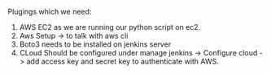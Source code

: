 Plugings which we need:

1. AWS EC2 as we are running our python script on ec2.
2. Aws Setup -> to talk with aws cli
3. Boto3 needs to be installed on jenkins server
4. CLoud Should be configured under manage jenkins -> Configure cloud -> add access key and secret key to authenticate with AWS.

